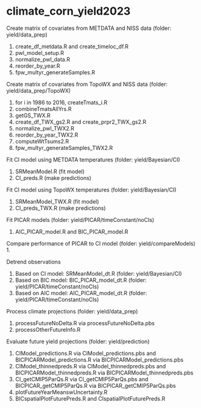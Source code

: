 # climate_corn_yield2023

Create matrix of covariates from METDATA and NISS data (folder: yield/data_prep)
1. create_df_metdata.R and create_timeloc_df.R
2. pwl_model_setup.R
3. normalize_pwl_data.R
4. reorder_by_year.R
5. fpw_multyr_generateSamples.R

Create matrix of covariates from TopoWX and NISS data (folder: yield/data_prep/TopoWX)
1. for i in 1986 to 2016, createTmats_i.R
2. combineTmatsAllYrs.R
3. getGS_TWX.R
4. create_df_TWX_gs2.R and create_prpr2_TWX_gs2.R 
5. normalize_pwl_TWX2.R
6. reorder_by_year_TWX2.R
7. computeWtTsums2.R
8. fpw_multyr_generateSamples_TWX2.R

Fit CI model using METDATA temperatures (folder: yield/Bayesian/CI)
1. SRMeanModel.R (fit model)
2. CI_preds.R (make predictions)

Fit CI model using TopoWX temperatures (folder: yield/Bayesian/CI)
1. SRMeanModel_TWX.R (fit model)
2. CI_preds_TWX.R (make predictions)

Fit PICAR models (folder: yield/PICAR/timeConstant/noCIs)
1. AIC_PICAR_model.R and BIC_PICAR_model.R

Compare performance of PICAR to CI model (folder: yield/compareModels)
1. 

Detrend observations
1. Based on CI model: SRMeanModel_dt.R (folder: yield/Bayesian/CI)
2. Based on BIC model: BIC_PICAR_model_dt.R (folder: yield/PICAR/timeConstant/noCIs)
3. Based on AIC model: AIC_PICAR_model_dt.R (folder: yield/PICAR/timeConstant/noCIs)

Process climate projections (folder: yield/data_prep)
1. processFutureNoDelta.R via processFutureNoDelta.pbs
2. processOtherFutureInfo.R

Evaluate future yield projections (folder: yield/prediction)

1. CIModel_predictions.R via CIModel_predictions.pbs and  BICPICARModel_predictions.R via BICPICARModel_predictions.pbs
2. CIModel_thinnedpreds.R via CIModel_thinnedpreds.pbs and BICPICARModel_thinnedpreds.R via BICPICARModel_thinnedpreds.pbs
3. CI_getCMIP5ParQs.R via CI_getCMIP5ParQs.pbs and BICPICAR_getCMIP5ParQs.R via BICPICAR_getCMIP5ParQs.pbs
4. plotFutureYearMeanswUncertainty.R
5. BICspatialPlotFuturePreds.R and CIspatialPlotFuturePreds.R

